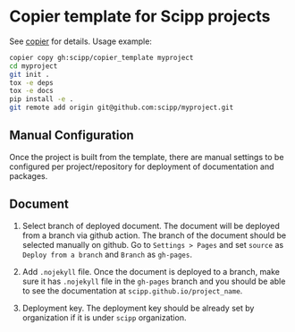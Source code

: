 # Copier template for Scipp projects

See [copier](https://copier.readthedocs.io/en/stable/) for details.
Usage example:

```sh
copier copy gh:scipp/copier_template myproject
cd myproject
git init .
tox -e deps
tox -e docs
pip install -e .
git remote add origin git@github.com:scipp/myproject.git
```

## Manual Configuration
Once the project is built from the template, there are manual settings to be configured per project/repository for deployment of documentation and packages.

## Document
1. Select branch of deployed document.
  The document will be deployed from a branch via github action.
  The branch of the document should be selected manually on github.
  Go to `Settings > Pages` and set `source` as  `Deploy from a branch` and `Branch` as `gh-pages`.

2. Add `.nojekyll` file.
  Once the document is deployed to a branch, make sure it has `.nojekyll` file in the `gh-pages` branch and you should be able to see the documentation at `scipp.github.io/project_name`.

3. Deployment key.
  The deployment key should be already set by organization if it is under `scipp` organization.
